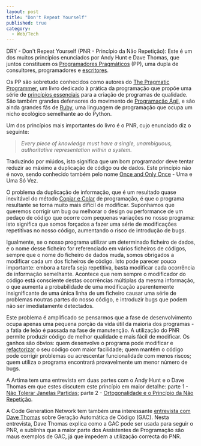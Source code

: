 ```yaml
---
layout: post
title: "Don't Repeat Yourself"
published: true
category:
  - Web/Tech
---
```

<p>DRY - Don't Repeat Yourself (PNR - Princípio da Não Repetição): Este é um dos muitos princípios enunciados por Andy Hunt e Dave Thomas, que juntos constituem os <a href="http://www.pragmaticprogrammer.com/">Programadores Pragmáticos</a> (PP), uma dupla de consultores, programadores e <a href="http://pragmaticprogrammer.com/shopsite_sc/store/html/index.html">escritores</a>.</p>

<p>Os PP são sobretudo conhecidos como autores do <a href="http://www.pragmaticprogrammer.com/ppbook/index.html">The Pragmatic Programmer</a>, um livro dedicado à prática da programação que propõe uma série de <a href="http://www.pragmaticprogrammer.com/ppbook/extracts/rule_list.html">princípios essenciais</a> para a criação de programas de qualidade. São também grandes defensores do movimento de <a href="http://www.agilemanifesto.org/">Programação Ágil</a>, e são ainda grandes fãs de <a href="http://www.ruby-lang.org/en/">Ruby</a>, uma linguagem de programação que ocupa um nicho ecológico semelhante ao do Python.</p>

<p>Um dos princípios mais importantes do livro é o PNR, cujo enunciado diz o seguinte:<blockquote><cite>Every piece of knowledge must have a single, unambiguous, authoritative representation within a system.</cite></blockquote>Traduzindo por miúdos, isto significa que um bom programador deve tentar reduzir ao máximo a duplicação de código ou de dados. Este princípio não é novo, sendo conhecido também pelo nome <a href="http://c2.com/cgi/wiki?OnceAndOnlyOnce">Once and Only Once</a> - Uma e Uma Só Vez.</p>

<p>O problema da duplicação de informação, que é um resultado quase inevitável do método <a href="http://en.wikipedia.org/wiki/Cut_and_paste_programming">Copiar e Colar</a> de programação, é que o programa resultante se torna muito mais difícil de modificar. Suponhamos que queremos corrigir um bug ou melhorar o design ou performance de um pedaço de código que ocorre com pequenas variações no nosso programa: isto significa que somos forçados a fazer uma série de modificações repetitivas no nosso código, aumentando o risco de introdução de bugs.</p>

<p>Igualmente, se o nosso programa utilizar um determinado ficheiro de dados, e o nome desse ficheiro for referenciado em vários ficheiros de códigos, sempre que o nome do ficheiro de dados muda, somos obrigados a modificar cada um dos ficheiros de código. Isto pode parecer pouco importante: embora a tarefa seja repetitiva, basta modificar cada ocorrência de informação semelhante. Acontece que nem sempre o modificador do código está consciente destas ocorrências múltiplas da mesma informação, o que aumenta a probabilidade de uma modificação aparentemente insignificante de uma única linha de um ficheiro causar uma série de problemas noutras partes do nosso código, e introduzir bugs que podem não ser imediatamente detectados.</p>

<p>Este problema é amplificado se pensarmos que a fase de desenvolvimento ocupa apenas uma pequena porção da vida útil da maioria dos programas - a fatia de leão é passada na fase de manutenção. A utilização do PNR permite produzir código de melhor qualidade e mais fácil de modificar. Os ganhos são óbvios: quem desenvolve o programa pode modificar e <a href="http://www.refactoring.com/">refactorizar</a> o seu código com maior facilidade; quem mantém o código pode corrigir problemas ou acrescentar funcionalidade com menos riscos; quem utiliza o programa encontrará provavelmente um menor número de bugs.</p>

<p>A Artima tem uma entrevista em duas partes com o Andy Hunt e o Dave Thomas em que estes discutem este princípio em maior detalhe: parte 1 - <a href="http://www.artima.com/intv/fixitP.html">Não Tolerar Janelas Partidas</a>; parte 2 - <a href="">Ortogonalidade e o Princípio da Não Repetição</a>.</p>

<p>A Code Generation Network tem também uma interessante <a href="http://www.codegeneration.net/tiki-print_article.php?articleId=9">entrevista com Dave Thomas</a> sobre Geração Automática de Código (GAC). Nesta entrevista, Dave Thomas explica como a GAC pode ser usada para seguir o PNR, e sublinha que a maior parte dos Assistentes de Programação são maus exemplos de GAC, já que impedem a utilização correcta do PNR.</p>

